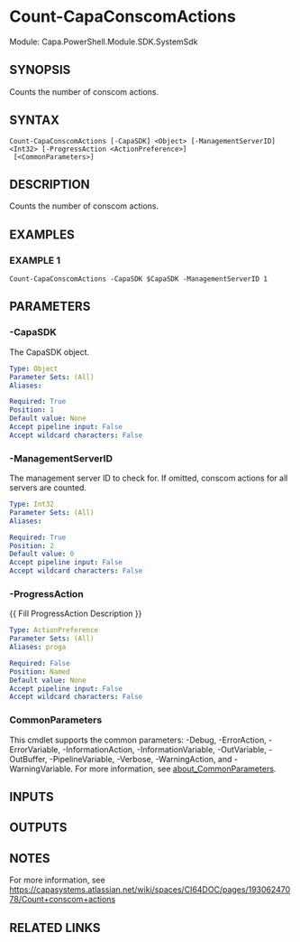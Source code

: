 # Count-CapaConscomActions

Module: Capa.PowerShell.Module.SDK.SystemSdk

## SYNOPSIS
Counts the number of conscom actions.

## SYNTAX

```
Count-CapaConscomActions [-CapaSDK] <Object> [-ManagementServerID] <Int32> [-ProgressAction <ActionPreference>]
 [<CommonParameters>]
```

## DESCRIPTION
Counts the number of conscom actions.

## EXAMPLES

### EXAMPLE 1
```
Count-CapaConscomActions -CapaSDK $CapaSDK -ManagementServerID 1
```

## PARAMETERS

### -CapaSDK
The CapaSDK object.

```yaml
Type: Object
Parameter Sets: (All)
Aliases:

Required: True
Position: 1
Default value: None
Accept pipeline input: False
Accept wildcard characters: False
```

### -ManagementServerID
The management server ID to check for.
If omitted, conscom actions for all servers are counted.

```yaml
Type: Int32
Parameter Sets: (All)
Aliases:

Required: True
Position: 2
Default value: 0
Accept pipeline input: False
Accept wildcard characters: False
```

### -ProgressAction
{{ Fill ProgressAction Description }}

```yaml
Type: ActionPreference
Parameter Sets: (All)
Aliases: proga

Required: False
Position: Named
Default value: None
Accept pipeline input: False
Accept wildcard characters: False
```

### CommonParameters
This cmdlet supports the common parameters: -Debug, -ErrorAction, -ErrorVariable, -InformationAction, -InformationVariable, -OutVariable, -OutBuffer, -PipelineVariable, -Verbose, -WarningAction, and -WarningVariable. For more information, see [about_CommonParameters](http://go.microsoft.com/fwlink/?LinkID=113216).

## INPUTS

## OUTPUTS

## NOTES
For more information, see https://capasystems.atlassian.net/wiki/spaces/CI64DOC/pages/19306247078/Count+conscom+actions

## RELATED LINKS
